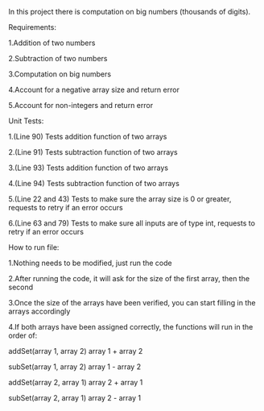In this project there is computation on big numbers (thousands of digits).

Requirements:

1.Addition of two numbers

2.Subtraction of two numbers

3.Computation on big numbers

4.Account for a negative array size and return error

5.Account for non-integers and return error

Unit Tests:

1.(Line 90) Tests addition function of two arrays

2.(Line 91) Tests subtraction function of two arrays

3.(Line 93) Tests addition function of two arrays

4.(Line 94) Tests subtraction function of two arrays

5.(Line 22 and 43) Tests to make sure the array size is 0 or greater, requests to retry if an error occurs

6.(Line 63 and 79) Tests to make sure all inputs are of type int, requests to retry if an error occurs

How to run file:

1.Nothing needs to be modified, just run the code

2.After running the code, it will ask for the size of the first array, then the second

3.Once the size of the arrays have been verified, you can start filling in the arrays accordingly

4.If both arrays have been assigned correctly, the functions will run in the order of:

addSet(array 1, array 2) array 1 + array 2

subSet(array 1, array 2) array 1 - array 2

addSet(array 2, array 1) array 2 + array 1

subSet(array 2, array 1) array 2 - array 1
